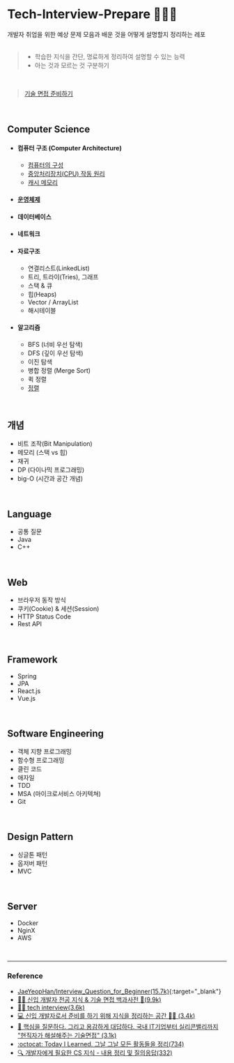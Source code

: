 # Tech-Interview-Prepare 👨🏻‍🏫 
개발자 취업을 위한 예상 문제 모음과 배운 것을 어떻게 설명할지 정리하는  레포
</br>
</br>

> * 학습한 지식을 간단, 명료하게 정리하여 설명할 수 있는 능력
> *  아는 것과 모르는 것 구분하기
</br>

> [기술 면접 준비하기](/기술면접준비하기/README.md)
</br>

## Computer Science
- #### 컴퓨터 구조 (Computer Architecture)
   - [컴퓨터의 구성](CS/컴퓨터구조/컴퓨터구성.md)
   - [중앙처리장치(CPU) 작동 원리](CS/컴퓨터구조/중앙처리장치(CPU)작동원리.md)
   - [캐시 메모리](CS/컴퓨터구조/캐시메모리.md)
- #### [운영체제](/CS/운영체제.md)
- #### 데이터베이스
- #### 네트워크
- #### 자료구조
   - 연결리스트(LinkedList)
   - 트리, 트라이(Tries), 그래프
   - 스택 & 큐
   - 힙(Heaps)
   - Vector / ArrayList
   - 해시테이블
- #### 알고리즘
   - BFS (너비 우선 탐색)
   - DFS (깊이 우선 탐색)
   - 이진 탐색
   - 병합 정렬 (Merge Sort)
   - 퀵 정렬
   - [정렬](/알고리즘/sorting.md)

</br>

## 개념
* 비트 조작(Bit Manipulation)
* 메모리 (스택 vs 힙)
* 재귀
* DP (다이나믹 프로그래밍)
* big-O (시간과 공간 개념)
</br>

## Language
* 공통 질문
* Java
* C++
</br>

## Web
* 브라우저 동작 방식
* 쿠키(Cookie) & 세션(Session)
* HTTP Status Code
* Rest API
</br>

## Framework
* Spring
* JPA
* React.js
* Vue.js
</br>

## Software Engineering
* 객체 지향 프로그래밍
* 함수형 프로그래밍
* 클린 코드
* 애자일
* TDD
* MSA (마이크로서비스 아키텍쳐)
* Git
</br>

## Design Pattern
* 싱글톤 패턴
* 옵저버 패턴
* MVC
</br>

## Server
* Docker
* NginX
* AWS
</br>

---
### Reference

* [JaeYeopHan/Interview_Question_for_Beginner(15.7k)](https://github.com/JaeYeopHan/Interview_Question_for_Beginner){:target="_blank"}
* [👶🏻 신입 개발자 전공 지식 & 기술 면접 백과사전 📖(9.9k)](https://github.com/gyoogle/tech-interview-for-developer)
* [📢🙍 tech interview(3.6k)](https://github.com/WeareSoft/tech-interview)
* [💻 신입 개발자로서 준비를 하기 위해 지식을 정리하는 공간 👨‍💻 (3.4k)](https://github.com/WooVictory/Ready-For-Tech-Interview)
* [🙋 핵심을 질문하다. 그리고 용감하게 대답하다. 국내 IT기업부터 실리콘밸리까지 "현직자가 해설해주는 기술면접" (3.1k)](https://github.com/brave-people/brave-tech-interview)
* [:octocat: Today I Learned. 그날 그날 모든 활동들을 정리(734)](https://github.com/cheese10yun/TIL)
* [🔍 개발자에게 필요한 CS 지식 - 내용 정리 및 질의응답(332)](https://github.com/SSAFY-CS-STUDY/Tech_interview)

